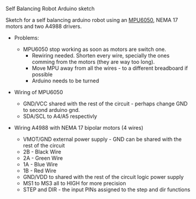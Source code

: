 Self Balancing Robot Arduino sketch

Sketch for a self balancing arduino robot using an [MPU6050](http://www.dx.com/p/gy-521-mpu6050-3-axis-acceleration-gyroscope-6dof-module-blue-154602?Utm_rid=60225380&Utm_source=affiliate), NEMA 17 motors and two A4988 drivers.

- Problems:
  - MPU6050 stop working as soon as motors are switch one.
    - Rewiring needed. Shorten every wire, specially the ones comming from the motors (they are way too long).
    - Move MPU away from all the wires - to a different breadboard if possible
    - Arduino needs to be turned 

- Wiring of MPU6050
  - GND/VCC shared with the rest of the circuit - perhaps change GND to second arduino gnd.
  - SDA/SCL to A4/A5 respectivly

- Wiring A4988 with NEMA 17 bipolar motors (4 wires)
  - VMOT/GND external power supply - GND can be shared with the rest of the circuit
  - 2B - Black Wire
  - 2A - Green Wire
  - 1A - Blue Wire
  - 1B - Red Wire
  - GND/VDD to shared with the rest of the circuit logic power supply 
  - MS1 to MS3 all to HIGH for more precision
  - STEP and DIR - the input PINs assigned to the step and dir functions 

